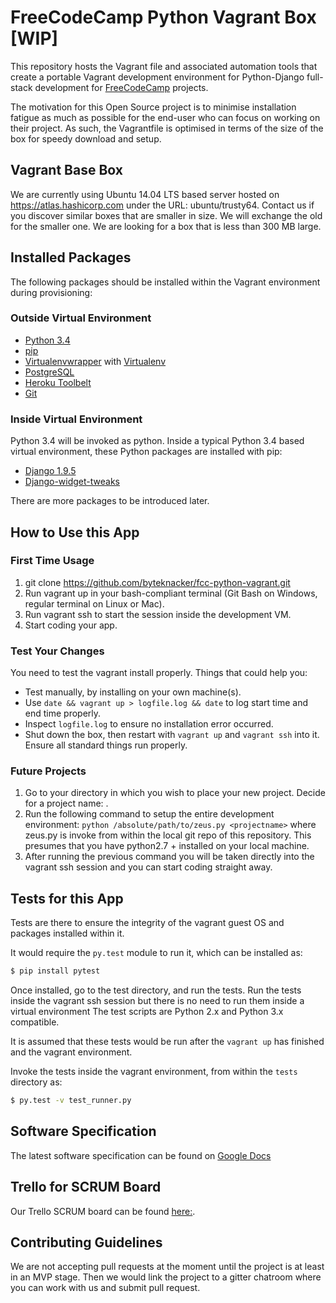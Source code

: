 # FreeCodeCamp Python Vagrant Box [WIP]

This repository hosts the Vagrant file and associated automation tools that create a portable Vagrant development environment for Python-Django full-stack development for [FreeCodeCamp](https://freecodecamp.com) projects.

The motivation for this Open Source project is to minimise installation fatigue as much as possible for the end-user who can focus on working on their project. As such, the Vagrantfile is optimised in terms of the size of the box for speedy download and setup.

## Vagrant Base Box

We are currently using Ubuntu 14.04 LTS based server hosted on https://atlas.hashicorp.com under the URL: ubuntu/trusty64. Contact us if you discover similar boxes that are smaller in size. We will exchange the old for the smaller one. We are looking for a box that is less than 300 MB large.

## Installed Packages

The following packages should be installed within the Vagrant environment during provisioning:

### Outside Virtual Environment

- [Python 3.4](https://www.python.org/download/releases/3.0/)
- [pip](https://pip.pypa.io/en/stable/installing/)
- [Virtualenvwrapper](https://virtualenvwrapper.readthedocs.io/en/latest/) with [Virtualenv](https://virtualenv.pypa.io/en/latest/)
- [PostgreSQL](http://www.postgresql.org/)
- [Heroku Toolbelt](https://toolbelt.heroku.com/)
- [Git](https://git-scm.com/)

### Inside Virtual Environment

Python 3.4 will be invoked as python. Inside a typical Python 3.4 based virtual environment, these Python packages are installed with pip:

- [Django 1.9.5](https://www.djangoproject.com/)
- [Django-widget-tweaks](https://github.com/kmike/django-widget-tweaks)

There are more packages to be introduced later.

## How to Use this App
### First Time Usage

1. git clone https://github.com/byteknacker/fcc-python-vagrant.git
2. Run vagrant up in your bash-compliant terminal (Git Bash on Windows, regular terminal on Linux or Mac).
3. Run vagrant ssh to start the session inside the development VM.
4. Start coding your app.

### Test Your Changes

You need to test the vagrant install properly. Things that could help you:
- Test manually, by installing on your own machine(s).
- Use `date && vagrant up > logfile.log && date` to log start time and end time properly.
- Inspect `logfile.log` to ensure no installation error occurred.
- Shut down the box, then restart with `vagrant up` and `vagrant ssh` into it. Ensure all standard things run properly.

### Future Projects

1. Go to your directory in which you wish to place your new project. Decide
for a project name: <projectname>.
2. Run the following command to setup the entire development environment:
`python /absolute/path/to/zeus.py <projectname>` where zeus.py is invoke from
within the local git repo of this repository. This presumes that you have
python2.7 + installed on your local machine.
3. After running the previous command you will be taken directly into
the vagrant ssh session and you can start coding straight away.

## Tests for this App

Tests are there to ensure the integrity of the vagrant guest OS and packages installed within it.

It would require the `py.test` module to run it, which can be installed as:

```bash
$ pip install pytest
```

Once installed, go to the test directory, and run the tests. Run the tests inside the vagrant ssh session but there is no need to run them inside a virtual environment The test scripts are Python 2.x and Python 3.x compatible.

It is assumed that these tests would be run after the `vagrant up` has finished and the vagrant environment.

Invoke the tests inside the vagrant environment, from within the `tests` directory as:

```bash
$ py.test -v test_runner.py
```

## Software Specification

The latest software specification can be found on [Google Docs](https://docs.google.com/document/d/1VkHJRZs0XdL2ne1Z55eAWL8pLrhdhpb7i60dpph0jmY/)


## Trello for SCRUM Board

Our Trello SCRUM board can be found [here:](https://trello.com/b/wdC4OXE4/fcc-python-vagrant).

## Contributing Guidelines

We are not accepting pull requests at the moment until the project is at least in an MVP stage. Then we would link the project to a gitter chatroom where you can work with us and submit pull request.
